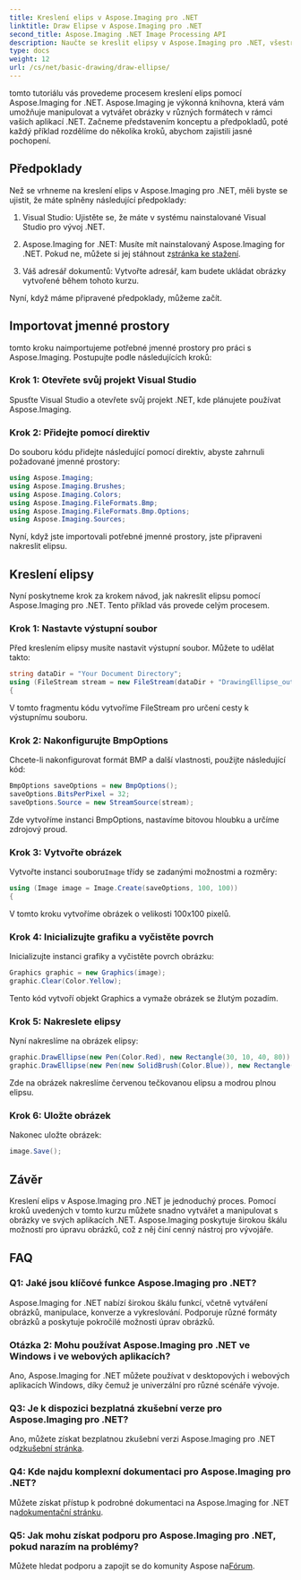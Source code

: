 ```yaml
---
title: Kreslení elips v Aspose.Imaging pro .NET
linktitle: Draw Elipse v Aspose.Imaging pro .NET
second_title: Aspose.Imaging .NET Image Processing API
description: Naučte se kreslit elipsy v Aspose.Imaging pro .NET, všestranné knihovně pro manipulaci s obrázky. Snadno vytvářejte úžasnou grafiku.
type: docs
weight: 12
url: /cs/net/basic-drawing/draw-ellipse/
---
```

tomto tutoriálu vás provedeme procesem kreslení elips pomocí Aspose.Imaging for .NET. Aspose.Imaging je výkonná knihovna, která vám umožňuje manipulovat a vytvářet obrázky v různých formátech v rámci vašich aplikací .NET. Začneme představením konceptu a předpokladů, poté každý příklad rozdělíme do několika kroků, abychom zajistili jasné pochopení.

## Předpoklady

Než se vrhneme na kreslení elips v Aspose.Imaging pro .NET, měli byste se ujistit, že máte splněny následující předpoklady:

1. Visual Studio: Ujistěte se, že máte v systému nainstalované Visual Studio pro vývoj .NET.

2.  Aspose.Imaging for .NET: Musíte mít nainstalovaný Aspose.Imaging for .NET. Pokud ne, můžete si jej stáhnout z[stránka ke stažení](https://releases.aspose.com/imaging/net/).

3. Váš adresář dokumentů: Vytvořte adresář, kam budete ukládat obrázky vytvořené během tohoto kurzu.

Nyní, když máme připravené předpoklady, můžeme začít.

## Importovat jmenné prostory

tomto kroku naimportujeme potřebné jmenné prostory pro práci s Aspose.Imaging. Postupujte podle následujících kroků:

### Krok 1: Otevřete svůj projekt Visual Studio

Spusťte Visual Studio a otevřete svůj projekt .NET, kde plánujete používat Aspose.Imaging.

### Krok 2: Přidejte pomocí direktiv

Do souboru kódu přidejte následující pomocí direktiv, abyste zahrnuli požadované jmenné prostory:

```csharp
using Aspose.Imaging;
using Aspose.Imaging.Brushes;
using Aspose.Imaging.Colors;
using Aspose.Imaging.FileFormats.Bmp;
using Aspose.Imaging.FileFormats.Bmp.Options;
using Aspose.Imaging.Sources;
```

Nyní, když jste importovali potřebné jmenné prostory, jste připraveni nakreslit elipsu.

## Kreslení elipsy

Nyní poskytneme krok za krokem návod, jak nakreslit elipsu pomocí Aspose.Imaging pro .NET. Tento příklad vás provede celým procesem.

### Krok 1: Nastavte výstupní soubor

Před kreslením elipsy musíte nastavit výstupní soubor. Můžete to udělat takto:

```csharp
string dataDir = "Your Document Directory";
using (FileStream stream = new FileStream(dataDir + "DrawingEllipse_out.bmp", FileMode.Create))
{
```

V tomto fragmentu kódu vytvoříme FileStream pro určení cesty k výstupnímu souboru.

### Krok 2: Nakonfigurujte BmpOptions

Chcete-li nakonfigurovat formát BMP a další vlastnosti, použijte následující kód:

```csharp
BmpOptions saveOptions = new BmpOptions();
saveOptions.BitsPerPixel = 32;
saveOptions.Source = new StreamSource(stream);
```

Zde vytvoříme instanci BmpOptions, nastavíme bitovou hloubku a určíme zdrojový proud.

### Krok 3: Vytvořte obrázek

 Vytvořte instanci souboru`Image` třídy se zadanými možnostmi a rozměry:

```csharp
using (Image image = Image.Create(saveOptions, 100, 100))
{
```

V tomto kroku vytvoříme obrázek o velikosti 100x100 pixelů.

### Krok 4: Inicializujte grafiku a vyčistěte povrch

Inicializujte instanci grafiky a vyčistěte povrch obrázku:

```csharp
Graphics graphic = new Graphics(image);
graphic.Clear(Color.Yellow);
```

Tento kód vytvoří objekt Graphics a vymaže obrázek se žlutým pozadím.

### Krok 5: Nakreslete elipsy

Nyní nakreslíme na obrázek elipsy:

```csharp
graphic.DrawEllipse(new Pen(Color.Red), new Rectangle(30, 10, 40, 80));
graphic.DrawEllipse(new Pen(new SolidBrush(Color.Blue)), new Rectangle(10, 30, 80, 40));
```

Zde na obrázek nakreslíme červenou tečkovanou elipsu a modrou plnou elipsu.

### Krok 6: Uložte obrázek

Nakonec uložte obrázek:

```csharp
image.Save();
```

## Závěr

Kreslení elips v Aspose.Imaging pro .NET je jednoduchý proces. Pomocí kroků uvedených v tomto kurzu můžete snadno vytvářet a manipulovat s obrázky ve svých aplikacích .NET. Aspose.Imaging poskytuje širokou škálu možností pro úpravu obrázků, což z něj činí cenný nástroj pro vývojáře.

## FAQ

### Q1: Jaké jsou klíčové funkce Aspose.Imaging pro .NET?

Aspose.Imaging for .NET nabízí širokou škálu funkcí, včetně vytváření obrázků, manipulace, konverze a vykreslování. Podporuje různé formáty obrázků a poskytuje pokročilé možnosti úprav obrázků.

### Otázka 2: Mohu používat Aspose.Imaging pro .NET ve Windows i ve webových aplikacích?

Ano, Aspose.Imaging for .NET můžete používat v desktopových i webových aplikacích Windows, díky čemuž je univerzální pro různé scénáře vývoje.

### Q3: Je k dispozici bezplatná zkušební verze pro Aspose.Imaging pro .NET?

 Ano, můžete získat bezplatnou zkušební verzi Aspose.Imaging pro .NET od[zkušební stránka](https://releases.aspose.com/).

### Q4: Kde najdu komplexní dokumentaci pro Aspose.Imaging pro .NET?

 Můžete získat přístup k podrobné dokumentaci na Aspose.Imaging for .NET na[dokumentační stránku](https://reference.aspose.com/imaging/net/).

### Q5: Jak mohu získat podporu pro Aspose.Imaging pro .NET, pokud narazím na problémy?

 Můžete hledat podporu a zapojit se do komunity Aspose na[Fórum](https://forum.aspose.com/).